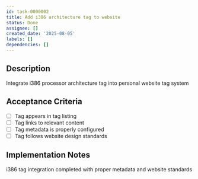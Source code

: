 ```yaml
---
id: task-0000002
title: Add i386 architecture tag to website
status: Done
assignee: []
created_date: '2025-08-05'
labels: []
dependencies: []
---
```


## Description

Integrate i386 processor architecture tag into personal website tag system

## Acceptance Criteria

- [ ] Tag appears in tag listing
- [ ] Tag links to relevant content
- [ ] Tag metadata is properly configured
- [ ] Tag follows website design standards

## Implementation Notes

i386 tag integration completed with proper metadata and website standards

